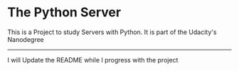 # The Python Server

This is a Project to study Servers with Python. It is part of the Udacity's Nanodegree  

-----

I will Update the README while I progress with the project
